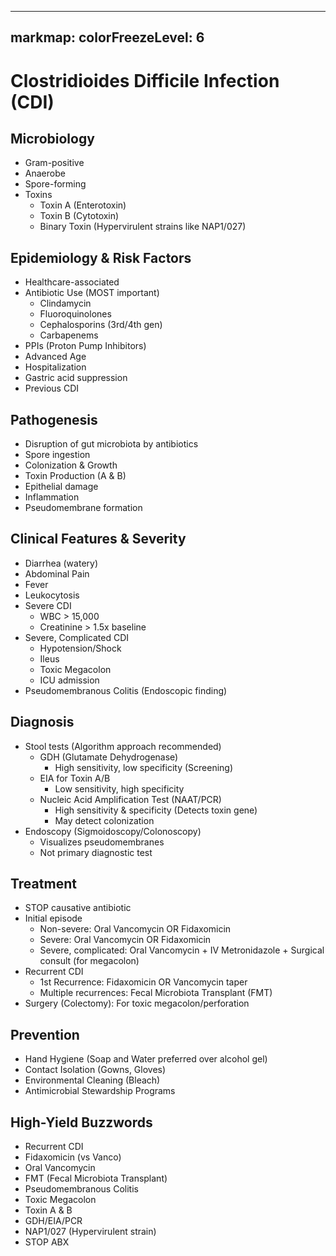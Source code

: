 
---
markmap:
  colorFreezeLevel: 6
---

# Clostridioides Difficile Infection (CDI)

## Microbiology
- Gram-positive
- Anaerobe
- Spore-forming
- Toxins
  - Toxin A (Enterotoxin)
  - Toxin B (Cytotoxin)
  - Binary Toxin (Hypervirulent strains like NAP1/027)

## Epidemiology & Risk Factors
- Healthcare-associated
- Antibiotic Use (MOST important)
  - Clindamycin
  - Fluoroquinolones
  - Cephalosporins (3rd/4th gen)
  - Carbapenems
- PPIs (Proton Pump Inhibitors)
- Advanced Age
- Hospitalization
- Gastric acid suppression
- Previous CDI

## Pathogenesis
- Disruption of gut microbiota by antibiotics
- Spore ingestion
- Colonization & Growth
- Toxin Production (A & B)
- Epithelial damage
- Inflammation
- Pseudomembrane formation

## Clinical Features & Severity
- Diarrhea (watery)
- Abdominal Pain
- Fever
- Leukocytosis
- Severe CDI
  - WBC > 15,000
  - Creatinine > 1.5x baseline
- Severe, Complicated CDI
  - Hypotension/Shock
  - Ileus
  - Toxic Megacolon
  - ICU admission
- Pseudomembranous Colitis (Endoscopic finding)

## Diagnosis
- Stool tests (Algorithm approach recommended)
  - GDH (Glutamate Dehydrogenase)
    - High sensitivity, low specificity (Screening)
  - EIA for Toxin A/B
    - Low sensitivity, high specificity
  - Nucleic Acid Amplification Test (NAAT/PCR)
    - High sensitivity & specificity (Detects toxin gene)
    - May detect colonization
- Endoscopy (Sigmoidoscopy/Colonoscopy)
  - Visualizes pseudomembranes
  - Not primary diagnostic test

## Treatment
- STOP causative antibiotic
- Initial episode
  - Non-severe: Oral Vancomycin OR Fidaxomicin
  - Severe: Oral Vancomycin OR Fidaxomicin
  - Severe, complicated: Oral Vancomycin + IV Metronidazole + Surgical consult (for megacolon)
- Recurrent CDI
  - 1st Recurrence: Fidaxomicin OR Vancomycin taper
  - Multiple recurrences: Fecal Microbiota Transplant (FMT)
- Surgery (Colectomy): For toxic megacolon/perforation

## Prevention
- Hand Hygiene (Soap and Water preferred over alcohol gel)
- Contact Isolation (Gowns, Gloves)
- Environmental Cleaning (Bleach)
- Antimicrobial Stewardship Programs

## High-Yield Buzzwords
- Recurrent CDI
- Fidaxomicin (vs Vanco)
- Oral Vancomycin
- FMT (Fecal Microbiota Transplant)
- Pseudomembranous Colitis
- Toxic Megacolon
- Toxin A & B
- GDH/EIA/PCR
- NAP1/027 (Hypervirulent strain)
- STOP ABX
